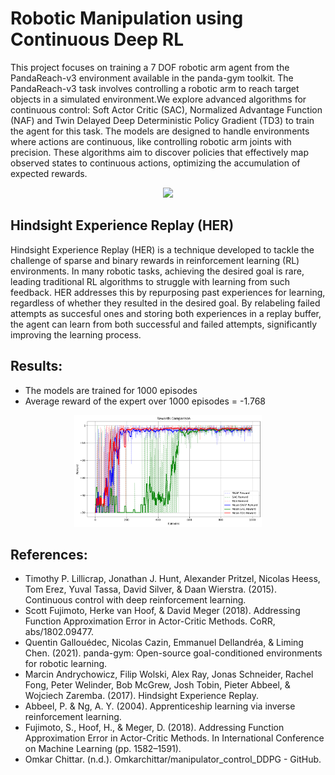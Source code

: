 # Robotic Manipulation using Continuous Deep RL

This project focuses on training a 7 DOF robotic arm agent from the PandaReach-v3 environment available in the panda-gym toolkit. The PandaReach-v3 task involves controlling a robotic arm to reach target objects in a simulated environment.We explore advanced algorithms for continuous control: Soft Actor Critic (SAC), Normalized Advantage Function (NAF) and Twin Delayed Deep Deterministic Policy Gradient (TD3) to train the agent for this task. The models are designed to handle environments where actions are continuous, like controlling robotic arm joints with precision. These algorithms aim to discover policies that effectively map observed states to continuous actions, optimizing the accumulation of expected rewards. 

<p align="center">
  <img src="assets/TD3.mp4"/>
</p>

## Hindsight Experience Replay (HER)
Hindsight Experience Replay (HER) is a technique developed to tackle the challenge of sparse and binary rewards in reinforcement learning (RL) environments. In many robotic tasks, achieving the desired goal is rare, leading traditional RL algorithms to struggle with learning from such feedback. HER addresses this by repurposing past experiences for learning, regardless of whether they resulted in the desired goal. By relabeling failed attempts as succesful ones and storing both experiences in a replay buffer, the agent can learn from both successful and failed attempts, significantly improving the learning process.



## Results:

- The models are trained for 1000 episodes
- Average reward of the expert over 1000 episodes = -1.768

<p align="center">
  <img src="assets/plot.png" width="300" />
 
</p>



## References:
- Timothy P. Lillicrap, Jonathan J. Hunt, Alexander Pritzel, Nicolas Heess, Tom Erez, Yuval Tassa, David Silver, & Daan Wierstra. (2015). Continuous control with deep reinforcement learning.
- Scott Fujimoto, Herke van Hoof, & David Meger (2018). Addressing Function Approximation Error in Actor-Critic Methods. CoRR, abs/1802.09477.
- Quentin Gallouédec, Nicolas Cazin, Emmanuel Dellandréa, & Liming Chen. (2021). panda-gym: Open-source goal-conditioned environments for robotic learning.
- Marcin Andrychowicz, Filip Wolski, Alex Ray, Jonas Schneider, Rachel Fong, Peter Welinder, Bob McGrew, Josh Tobin, Pieter Abbeel, & Wojciech Zaremba. (2017). Hindsight Experience Replay.
- Abbeel, P. & Ng, A. Y. (2004). Apprenticeship learning via inverse reinforcement learning.
- Fujimoto, S., Hoof, H., & Meger, D. (2018). Addressing Function Approximation Error in Actor-Critic Methods. In International Conference on Machine Learning (pp. 1582–1591).
- Omkar Chittar. (n.d.). Omkarchittar/manipulator_control_DDPG - GitHub.